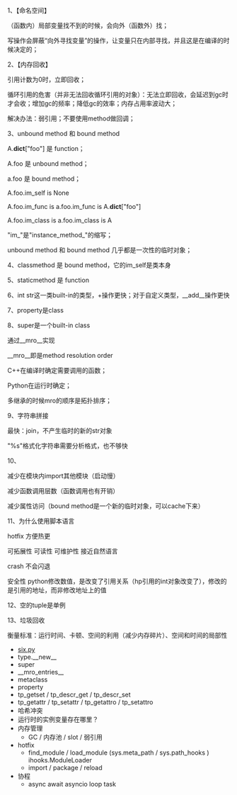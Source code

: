 1、【命名空间】

（函数内）局部变量找不到的时候，会向外（函数外）找；

写操作会屏蔽“向外寻找变量”的操作，让变量只在内部寻找，并且这是在编译的时候决定的；

2、【内存回收】

引用计数为0时，立即回收；

循环引用的危害（并非无法回收循环引用的对象）：无法立即回收，会延迟到gc时才会收；增加gc的频率；降低gc的效率；内存占用率波动大；

解决办法：弱引用；不要使用method做回调；

3、unbound method 和 bound method

A.__dict__["foo"] 是 function；

A.foo 是 unbound method；

a.foo 是 bound method；

A.foo.im_self is None

A.foo.im_func is a.foo.im_func is A.__dict__["foo"]

A.foo.im_class is a.foo.im_class is A

"im_"是"instance_method_"的缩写；

unbound method 和 bound method 几乎都是一次性的临时对象；

4、classmethod 是 bound method，它的im_self是类本身

5、staticmethod 是 function

6、int str这一类built-in的类型，+操作更快；对于自定义类型，__add__操作更快

7、property是class

8、super是一个built-in class

通过__mro__实现

__mro__即是method resolution order 

C++在编译时确定需要调用的函数；

Python在运行时确定；

多继承的时候mro的顺序是拓扑排序；

9、字符串拼接

最快：join，不产生临时的新的str对象

"%s"格式化字符串需要分析格式，也不够快

10、

减少在模块内import其他模块（启动慢）

减少函数调用层数（函数调用也有开销）

减少属性访问（bound method是一个新的临时对象，可以cache下来）

11、为什么使用脚本语言

hotfix 方便热更

可拓展性 可读性 可维护性 接近自然语言

crash 不会闪退

安全性 python修改数值，是改变了引用关系（hp引用的int对象改变了），修改的是引用的地址，而非修改地址上的值

12、空的tuple是单例

13、垃圾回收

衡量标准：运行时间、卡顿、空间的利用（减少内存碎片）、空间和时间的局部性


* [six.py](https://www.jianshu.com/p/62a6e3f2d1ca)
* type.\_\_new__
* super
* \_\_mro_entries__
* metaclass
* property
* tp_getset / tp_descr_get / tp_descr_set
* tp_getattr / tp_setattr / tp_getattro / tp_setattro
* 哈希冲突
* 运行时的实例变量存在哪里？
* 内存管理
    * GC / 内存池 / slot / 弱引用
* hotfix
    * find_module / load_module (sys.meta_path / sys.path_hooks ) ihooks.ModuleLoader
    * import / package / reload
* 协程
    * async await asyncio loop task
